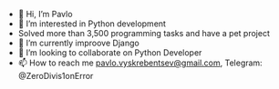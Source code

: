 - 👋 Hi, I’m Pavlo
- 👀 I’m interested in Python development
- Solved more than 3,500 programming tasks and have a pet project
- 🌱 I’m currently improove Django
- 💞️ I’m looking to collaborate on Python Developer
- 📫 How to reach me pavlo.vyskrebentsev@gmail.com, Telegram: @ZeroDivis1onError
